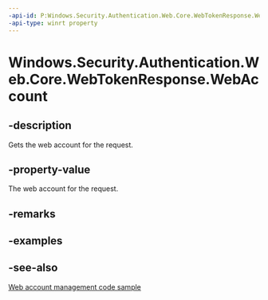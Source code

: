 ```yaml
---
-api-id: P:Windows.Security.Authentication.Web.Core.WebTokenResponse.WebAccount
-api-type: winrt property
---
```


<!-- Property syntax
public Windows.Security.Credentials.WebAccount WebAccount { get; }
-->

# Windows.Security.Authentication.Web.Core.WebTokenResponse.WebAccount

## -description
Gets the web account for the request.

## -property-value
The web account for the request.

## -remarks

## -examples

## -see-also
[Web account management code sample](https://github.com/Microsoft/Windows-universal-samples/tree/master/Samples/WebAccountManagement)
